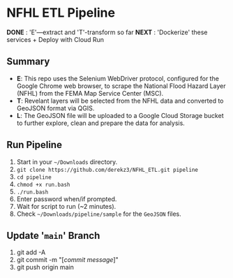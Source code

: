 # NFHL ETL Pipeline  


**DONE** : 'E'—extract and 'T'-transform so far 
**NEXT** : 'Dockerize' these services + Deploy with Cloud Run


## Summary

- **E**: This repo uses the Selenium WebDriver protocol, configured for the Google Chrome web browser, to scrape the National Flood Hazard Layer (NFHL) from the FEMA Map Service Center (MSC).
- **T**: Revelant layers will be selected from the NFHL data and converted to GeoJSON format via QGIS.
- **L**: The GeoJSON file will be uploaded to a Google Cloud Storage bucket to further explore, clean and prepare the data for analysis.


## Run Pipeline

1. Start in your `~/Downloads` directory.
2. `git clone https://github.com/derekz3/NFHL_ETL.git pipeline`
3. `cd pipeline`
4. `chmod +x run.bash`
5. `./run.bash`
6. Enter password when/if prompted.
7. Wait for script to run (~2 minutes).
7. Check `~/Downloads/pipeline/sample` for the `GeoJSON` files.  


## Update '`main`' Branch

1. git add -A
2. git commit -m "[*commit message*]"
3. git push origin main